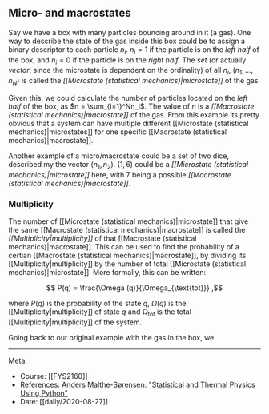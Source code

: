 ## Micro- and macrostates

Say we have a box with many particles bouncing around in it (a gas). One way to describe the state of the gas inside this box could be to assign a binary descriptor to each particle $n_i$. $n_i = 1$ if the particle is on the *left half* of the box, and $n_i = 0$ if the particle is on the *right half*. The *set* (or actually *vector*, since the microstate is dependent on the ordinality) of all $n_i$, $(n_1,...,n_N)$ is called the *[[Microstate (statistical mechanics)|microstate]]* of the gas.

Given this, we could calculate the number of particles located on the *left half* of the box, as $n = \sum_{i=1}^Nn_i$. The value of $n$ is a *[[Macrostate (statistical mechanics)|macrostate]]* of the gas. From this example its pretty obvious that a system can have multiple different [[Microstate (statistical mechanics)|microstates]] for one specific [[Macrostate (statistical mechanics)|macrostate]].

Another example of a micro/macrostate could be a set of two dice, described my the vector $(n_1, n_2)$. $(1,6)$ could be a *[[Microstate (statistical mechanics)|microstate]]* here, with $7$ being a possible *[[Macrostate (statistical mechanics)|macrostate]]*.

### Multiplicity

The number of [[Microstate (statistical mechanics)|microstate]] that give the same [[Macrostate (statistical mechanics)|macrostate]] is called the *[[Multiplicity|multiplicity]]* of that [[Macrostate (statistical mechanics)|macrostate]]. This can be used to find the probability of a certian [[Macrostate (statistical mechanics)|macrostate]], by dividing its [[Multiplicity|multiplicity]] by the number of total [[Microstate (statistical mechanics)|microstate]]. More formally, this can be written:

$$ P(q) = \frac{\Omega (q)}{\Omega_{\text{tot}}} ,$$

where $P(q)$ is the probability of the state $q$, $\Omega(q)$ is the [[Multiplicity|multiplicity]] of state $q$ and $\Omega_{\text{tot}}$ is the total [[Multiplicity|multiplicity]] of the system.

Going back to our original example with the gas in the box, we 

***

Meta:
- Course: [[FYS2160]]
- References: [Anders Malthe-Sørensen: "Statistical and Thermal Physics Using Python"](https://www.uio.no/studier/emner/matnat/fys/FYS2160/h20/Compendium/stat_thermal_phys_python.pdf)
- Date: [[daily/2020-08-27]]
